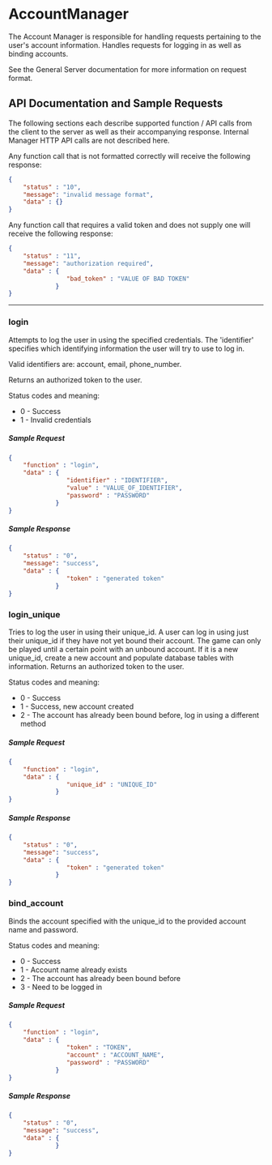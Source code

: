 # AccountManager

The Account Manager is responsible for handling requests pertaining to the user's account information. Handles requests for logging in as well as binding accounts.

See the General Server documentation for more information on request format.


## API Documentation and Sample Requests

The following sections each describe supported function / API calls from the client to the server as well as their accompanying response. Internal Manager HTTP API calls are not described here.


Any function call that is not formatted correctly will receive the following response:
```json
{
	"status" : "10",
	"message": "invalid message format",
	"data" : {}
}
```

Any function call that requires a valid token and does not supply one will receive the following response:
```json
{
	"status" : "11",
	"message": "authorization required",
	"data" : {
				"bad_token" : "VALUE OF BAD TOKEN"
			 }
}
```

---

### login

Attempts to log the user in using the specified credentials. The 'identifier' specifies which identifying information the user will try to use to log in. 

Valid identifiers are: account, email, phone\_number. 

Returns an authorized token to the user.

Status codes and meaning:

- 0 - Success
- 1 - Invalid credentials



##### Sample Request
```json
{
	"function" : "login",
	"data" : {
				"identifier" : "IDENTIFIER",
				"value" : "VALUE_OF_IDENTIFIER",
				"password" : "PASSWORD"
			 }
}
```

##### Sample Response
```json
{
	"status" : "0",
	"message": "success",
	"data" : {
				"token" : "generated token"
			 }
}
```



### login\_unique

Tries to log the user in using their unique\_id. A user can log in using just their unique\_id if they have not yet bound their account. The game can only be played until a certain point with an unbound account. If it is a new unique\_id, create a new account and populate database tables with information. Returns an authorized token to the user.

Status codes and meaning:

- 0 - Success
- 1 - Success, new account created
- 2 - The account has already been bound before, log in using a different method



##### Sample Request
```json
{
	"function" : "login",
	"data" : {
				"unique_id" : "UNIQUE_ID"
			 }
}
```

##### Sample Response
```json
{
	"status" : "0",
	"message": "success",
	"data" : {
				"token" : "generated token"
			 }
}
```




### bind\_account

Binds the account specified with the unique\_id to the provided account name and password.

Status codes and meaning:

- 0 - Success
- 1 - Account name already exists
- 2 - The account has already been bound before
- 3 - Need to be logged in



##### Sample Request
```json
{
	"function" : "login",
	"data" : {
				"token" : "TOKEN",
				"account" : "ACCOUNT_NAME",
				"password" : "PASSWORD"
			 }
}
```

##### Sample Response
```json
{
	"status" : "0",
	"message": "success",
	"data" : {
			 }
}
```



